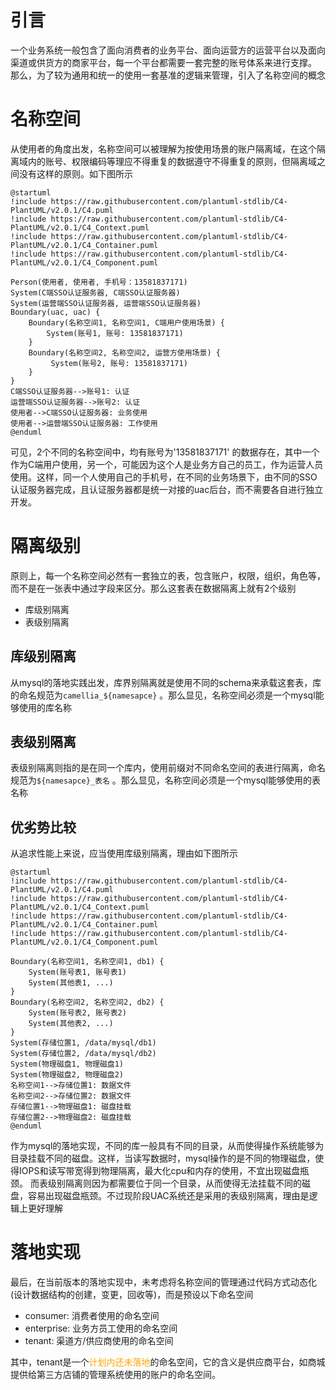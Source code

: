 # 引言

一个业务系统一般包含了面向消费者的业务平台、面向运营方的运营平台以及面向渠道或供货方的商家平台，每一个平台都需要一套完整的账号体系来进行支撑。
那么，为了较为通用和统一的使用一套基准的逻辑来管理，引入了名称空间的概念

# 名称空间

从使用者的角度出发，名称空间可以被理解为按使用场景的账户隔离域，在这个隔离域内的账号、权限编码等理应不得重复的数据遵守不得重复的原则，但隔离域之间没有这样的原则。如下图所示

```plantuml
@startuml
!include https://raw.githubusercontent.com/plantuml-stdlib/C4-PlantUML/v2.0.1/C4.puml
!include https://raw.githubusercontent.com/plantuml-stdlib/C4-PlantUML/v2.0.1/C4_Context.puml
!include https://raw.githubusercontent.com/plantuml-stdlib/C4-PlantUML/v2.0.1/C4_Container.puml
!include https://raw.githubusercontent.com/plantuml-stdlib/C4-PlantUML/v2.0.1/C4_Component.puml

Person(使用者, 使用者, 手机号：13581837171)
System(C端SSO认证服务器, C端SSO认证服务器)
System(运营端SSO认证服务器, 运营端SSO认证服务器)
Boundary(uac, uac) {
    Boundary(名称空间1, 名称空间1, C端用户使用场景) {
        System(账号1, 账号: 13581837171)
    }
    Boundary(名称空间2, 名称空间2, 运营方使用场景) {
         System(账号2, 账号: 13581837171)
    }
}
C端SSO认证服务器-->账号1: 认证
运营端SSO认证服务器-->账号2: 认证
使用者-->C端SSO认证服务器: 业务使用
使用者-->运营端SSO认证服务器: 工作使用
@enduml
```

可见，2个不同的名称空间中，均有账号为'13581837171'
的数据存在，其中一个作为C端用户使用，另一个，可能因为这个人是业务方自己的员工，作为运营人员使用。这样，同一个人使用自己的手机号，在不同的业务场景下，由不同的SSO认证服务器完成，且认证服务器都是统一对接的uac后台，而不需要各自进行独立开发。

# 隔离级别

原则上，每一个名称空间必然有一套独立的表，包含账户，权限，组织，角色等，而不是在一张表中通过字段来区分。那么这套表在数据隔离上就有2个级别

* 库级别隔离
* 表级别隔离

## 库级别隔离

从mysql的落地实践出发，库界别隔离就是使用不同的schema来承载这套表，库的命名规范为`camellia_${namesapce}`
。那么显见，名称空间必须是一个mysql能够使用的库名称

## 表级别隔离

表级别隔离则指的是在同一个库内，使用前缀对不同命名空间的表进行隔离，命名规范为`${namesapce}_表名`
。那么显见，名称空间必须是一个mysql能够使用的表名称

## 优劣势比较

从追求性能上来说，应当使用库级别隔离，理由如下图所示

```plantuml
@startuml
!include https://raw.githubusercontent.com/plantuml-stdlib/C4-PlantUML/v2.0.1/C4.puml
!include https://raw.githubusercontent.com/plantuml-stdlib/C4-PlantUML/v2.0.1/C4_Context.puml
!include https://raw.githubusercontent.com/plantuml-stdlib/C4-PlantUML/v2.0.1/C4_Container.puml
!include https://raw.githubusercontent.com/plantuml-stdlib/C4-PlantUML/v2.0.1/C4_Component.puml

Boundary(名称空间1, 名称空间1, db1) {
    System(账号表1, 账号表1)
    System(其他表1, ...)
}
Boundary(名称空间2, 名称空间2, db2) {
    System(账号表2, 账号表2)
    System(其他表2, ...)
}
System(存储位置1, /data/mysql/db1)
System(存储位置2, /data/mysql/db2)
System(物理磁盘1, 物理磁盘1)
System(物理磁盘2, 物理磁盘2)
名称空间1-->存储位置1: 数据文件
名称空间2-->存储位置2: 数据文件
存储位置1-->物理磁盘1: 磁盘挂载
存储位置2-->物理磁盘2: 磁盘挂载
@enduml
```

作为mysql的落地实现，不同的库一般具有不同的目录，从而使得操作系统能够为目录挂载不同的磁盘。这样，当读写数据时，mysql操作的是不同的物理磁盘，使得IOPS和读写带宽得到物理隔离，最大化cpu和内存的使用，不宜出现磁盘瓶颈。
而表级别隔离则因为都需要位于同一个目录，从而使得无法挂载不同的磁盘，容易出现磁盘瓶颈。不过现阶段UAC系统还是采用的表级别隔离，理由是逻辑上更好理解

# 落地实现

最后，在当前版本的落地实现中，未考虑将名称空间的管理通过代码方式动态化(设计数据结构的创建，变更，回收等)，而是预设以下命名空间

* consumer: 消费者使用的命名空间
* enterprise: 业务方员工使用的命名空间
* tenant: 渠道方/供应商使用的命名空间

其中，tenant是一个<span style="color:orange">计划内还未落地</span>的命名空间，它的含义是供应商平台，如商城提供给第三方店铺的管理系统使用的账户的命名空间。
